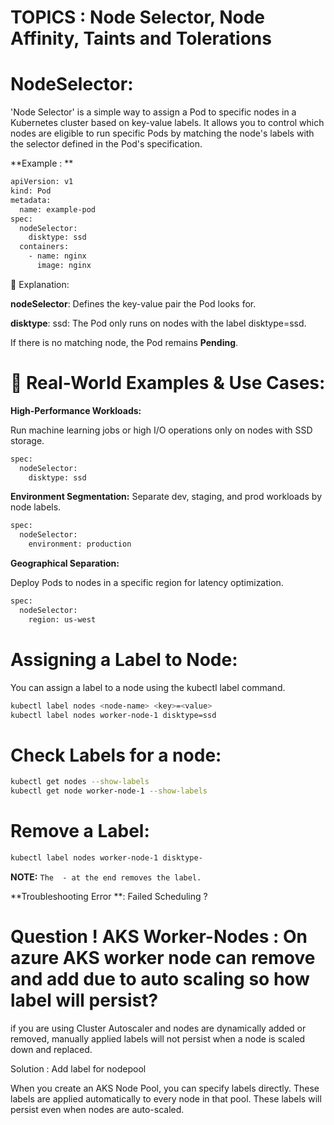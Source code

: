 # TOPICS : Node Selector, Node Affinity, Taints and Tolerations



# NodeSelector:

'Node Selector' is a simple way to assign a Pod to specific nodes in a Kubernetes cluster based on key-value labels.
It allows you to control which nodes are eligible to run specific Pods by matching the node's labels with the selector defined in the Pod's specification.


**Example : **

```bash
apiVersion: v1
kind: Pod
metadata:
  name: example-pod
spec:
  nodeSelector:
    disktype: ssd
  containers:
    - name: nginx
      image: nginx

```

🔄 Explanation:

**nodeSelector**: Defines the key-value pair the Pod looks for.

**disktype**: ssd: The Pod only runs on nodes with the label disktype=ssd.

If there is no matching node, the Pod remains **Pending**.


# 🚀 Real-World Examples & Use Cases:

**High-Performance Workloads:**

Run machine learning jobs or high I/O operations only on nodes with SSD storage.

```bash
spec:
  nodeSelector:
    disktype: ssd
```

**Environment Segmentation:**
Separate dev, staging, and prod workloads by node labels.

```bash
spec:
  nodeSelector:
    environment: production

```

**Geographical Separation:**

Deploy Pods to nodes in a specific region for latency optimization.

```bash
spec:
  nodeSelector:
    region: us-west

```



# Assigning a Label to Node:
You can assign a label to a node using the kubectl label command.

```bash
kubectl label nodes <node-name> <key>=<value>
kubectl label nodes worker-node-1 disktype=ssd
```

# Check Labels for a node:

```bash
kubectl get nodes --show-labels
kubectl get node worker-node-1 --show-labels

```


# Remove a Label:

```bash
kubectl label nodes worker-node-1 disktype-
```
 **NOTE:**    `The  - at the end removes the label.`




**Troubleshooting Error **: Failed Scheduling ?



# Question ! AKS Worker-Nodes :  On azure AKS worker node can remove and add due to auto scaling so how label will persist?

if you are using Cluster Autoscaler and nodes are dynamically added or removed, manually applied labels will not persist when a node is scaled down and replaced.

Solution : Add label for nodepool

When you create an AKS Node Pool, you can specify labels directly. These labels are applied automatically to every node in that pool.
These labels will persist even when nodes are auto-scaled.




